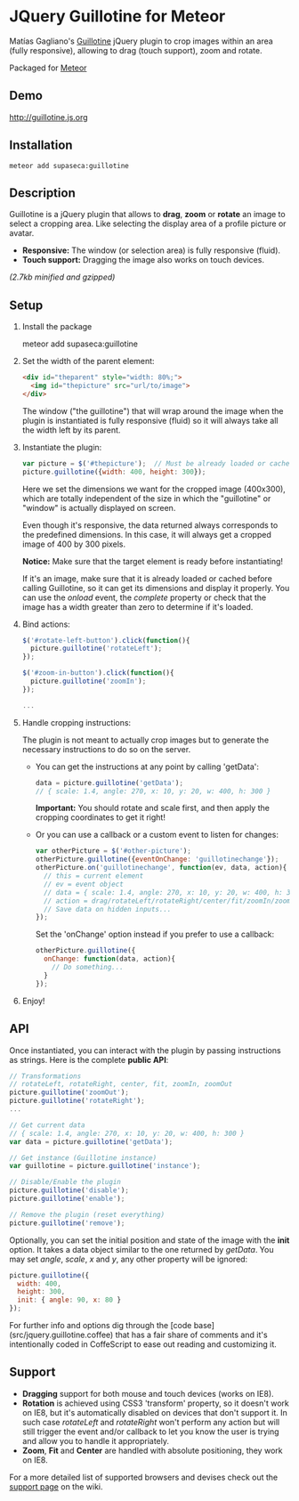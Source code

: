 JQuery Guillotine for Meteor
==============

Matías Gagliano's [Guillotine](https://github.com/matiasgagliano/guillotine) jQuery plugin to crop images within an area (fully responsive), allowing to drag (touch support), zoom and rotate.

Packaged for [Meteor](https://www.meteor.com/)

## Demo

http://guillotine.js.org

## Installation

    meteor add supaseca:guillotine

Description
-----------
Guillotine is a jQuery plugin that allows to **drag**, **zoom** or **rotate**
an image to select a cropping area. Like selecting the display area of a
profile picture or avatar.

* **Responsive:** The window (or selection area) is fully responsive (fluid).
* **Touch support:** Dragging the image also works on touch devices.

*(2.7kb minified and gzipped)*


Setup
-----
1.  Install the package

    meteor add supaseca:guillotine

2.  Set the width of the parent element:
    ```html
    <div id="theparent" style="width: 80%;">
      <img id="thepicture" src="url/to/image">
    </div>
    ```

    The window ("the guillotine") that will wrap around the image when the
    plugin is instantiated is fully responsive (fluid) so it will always take
    all the width left by its parent.

3.  Instantiate the plugin:
    ```javascript
    var picture = $('#thepicture');  // Must be already loaded or cached!
    picture.guillotine({width: 400, height: 300});
    ```

    Here we set the dimensions we want for the cropped image (400x300), which
    are totally independent of the size in which the "guillotine" or "window"
    is actually displayed on screen.

    Even though it's responsive, the data returned always corresponds to the
    predefined dimensions. In this case, it will always get a cropped image of
    400 by 300 pixels.

    **Notice:** Make sure that the target element is ready before instantiating!

    If it's an image, make sure that it is already loaded or cached before
    calling Guillotine, so it can get its dimensions and display it properly.
    You can use the *onload* event, the *complete* property or check that the
    image has a width greater than zero to determine if it's loaded.


4.  Bind actions:
    ```javascript
    $('#rotate-left-button').click(function(){
      picture.guillotine('rotateLeft');
    });

    $('#zoom-in-button').click(function(){
      picture.guillotine('zoomIn');
    });

    ...
    ```

5.  Handle cropping instructions:

    The plugin is not meant to actually crop images but to generate the
    necessary instructions to do so on the server.

    *   You can get the instructions at any point by calling 'getData':
        ```javascript
        data = picture.guillotine('getData');
        // { scale: 1.4, angle: 270, x: 10, y: 20, w: 400, h: 300 }
        ```

        **Important:** You should rotate and scale first, and then apply
        the cropping coordinates to get it right!

    *   Or you can use a callback or a custom event to listen for changes:
        ```javascript
        var otherPicture = $('#other-picture');
        otherPicture.guillotine({eventOnChange: 'guillotinechange'});
        otherPicture.on('guillotinechange', function(ev, data, action){
          // this = current element
          // ev = event object
          // data = { scale: 1.4, angle: 270, x: 10, y: 20, w: 400, h: 300 }
          // action = drag/rotateLeft/rotateRight/center/fit/zoomIn/zoomOut
          // Save data on hidden inputs...
        });
        ```

        Set the 'onChange' option instead if you prefer to use a callback:
        ```javascript
        otherPicture.guillotine({
          onChange: function(data, action){
            // Do something...
          }
        });
        ```

6.  Enjoy!


API
---
Once instantiated, you can interact with the plugin by passing instructions as strings.
Here is the complete **public API**:

```javascript
// Transformations
// rotateLeft, rotateRight, center, fit, zoomIn, zoomOut
picture.guillotine('zoomOut');
picture.guillotine('rotateRight');
...

// Get current data
// { scale: 1.4, angle: 270, x: 10, y: 20, w: 400, h: 300 }
var data = picture.guillotine('getData');

// Get instance (Guillotine instance)
var guillotine = picture.guillotine('instance');

// Disable/Enable the plugin
picture.guillotine('disable');
picture.guillotine('enable');

// Remove the plugin (reset everything)
picture.guillotine('remove');

```

Optionally, you can set the initial position and state of the image with the
**init** option. It takes a data object similar to the one returned by *getData*.
You may set *angle*, *scale*, *x* and *y*, any other property will be ignored:
```javascript
picture.guillotine({
  width: 400,
  height: 300,
  init: { angle: 90, x: 80 }
});

```

For further info and options dig through the [code base] (src/jquery.guillotine.coffee)
that has a fair share of comments and it's intentionally coded in CoffeScript
to ease out reading and customizing it.


Support
-------
* **Dragging** support for both mouse and touch devices (works on IE8).
* **Rotation** is achieved using CSS3 'transform' property, so it doesn't work
  on IE8, but it's automatically disabled on devices that don't support it.
  In such case *rotateLeft* and *rotateRight* won't perform any action but will
  still trigger the event and/or callback to let you know the user is trying and
  allow you to handle it appropriately.
* **Zoom**, **Fit** and **Center** are handled with absolute positioning,
  they work on IE8.

For a more detailed list of supported browsers and devises check out the
[support page](//github.com/matiasgagliano/guillotine/wiki/Support) on the wiki.

